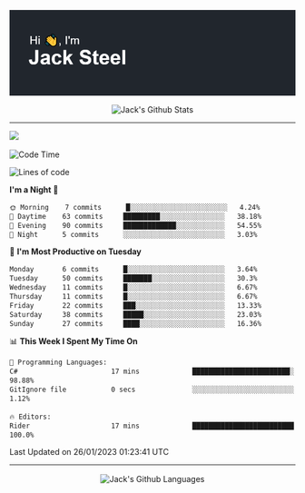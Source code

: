 <p align="center">
  <img align="center" src="https://github.com/JackSteel97/JackSteel97/blob/main/header.png?raw=true" alt="Hi, I'm Jack Steel" /> 
 </p>
<p align="center">
 <img align="center" src="https://github-readme-stats.vercel.app/api?username=jacksteel97&show_icons=true&count_private=true&theme=dracula" alt="Jack's Github Stats" /> 
</p>

<hr/>

![](https://komarev.com/ghpvc/?username=jacksteel97&color=blue)
<!--START_SECTION:waka-->
![Code Time](http://img.shields.io/badge/Code%20Time-512%20hrs%2055%20mins-blue)

![Lines of code](https://img.shields.io/badge/From%20Hello%20World%20I%27ve%20Written-863%20Thousand%20lines%20of%20code-blue)

**I'm a Night 🦉** 

```text
🌞 Morning    7 commits      █░░░░░░░░░░░░░░░░░░░░░░░░   4.24% 
🌆 Daytime    63 commits     █████████░░░░░░░░░░░░░░░░   38.18% 
🌃 Evening    90 commits     █████████████░░░░░░░░░░░░   54.55% 
🌙 Night      5 commits      ░░░░░░░░░░░░░░░░░░░░░░░░░   3.03%

```
📅 **I'm Most Productive on Tuesday** 

```text
Monday       6 commits      █░░░░░░░░░░░░░░░░░░░░░░░░   3.64% 
Tuesday      50 commits     ███████░░░░░░░░░░░░░░░░░░   30.3% 
Wednesday    11 commits     █░░░░░░░░░░░░░░░░░░░░░░░░   6.67% 
Thursday     11 commits     █░░░░░░░░░░░░░░░░░░░░░░░░   6.67% 
Friday       22 commits     ███░░░░░░░░░░░░░░░░░░░░░░   13.33% 
Saturday     38 commits     █████░░░░░░░░░░░░░░░░░░░░   23.03% 
Sunday       27 commits     ████░░░░░░░░░░░░░░░░░░░░░   16.36%

```


📊 **This Week I Spent My Time On** 

```text
💬 Programming Languages: 
C#                       17 mins             ████████████████████████░   98.88% 
GitIgnore file           0 secs              ░░░░░░░░░░░░░░░░░░░░░░░░░   1.12%

🔥 Editors: 
Rider                    17 mins             █████████████████████████   100.0%

```


 Last Updated on 26/01/2023 01:23:41 UTC
<!--END_SECTION:waka-->

<hr/>

<p align="center">
    <img align="center" src="http://github-profile-summary-cards.vercel.app/api/cards/repos-per-language?username=jacksteel97&theme=2077" alt="Jack's Github Languages" /> 
</p>
